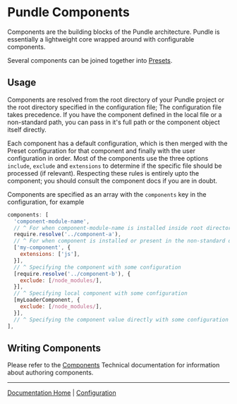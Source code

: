 # Pundle Components

Components are the building blocks of the Pundle architecture. Pundle is essentially a lightweight core wrapped around with configurable components.

Several components can be joined together into [Presets](./presets.md).

## Usage

Components are resolved from the root directory of your Pundle project or the root directory specified in the configuration file; The configuration file takes precedence. If you have the component defined in the local file or a non-standard path, you can pass in it's full path or the component object itself directly.

Each component has a default configuration, which is then merged with the Preset configuration for that component and finally with the user configuration in order. Most of the components use the three options `include`, `exclude` and `extensions` to determine if the specific file should be processed (if relevant). Respecting these rules is entirely upto the component; you should consult the component docs if you are in doubt.

Components are specified as an array with the `components` key in the configuration, for example

```js
components: [
  'component-module-name',
  // ^ For when component-module-name is installed inside root directory
  require.resolve('../component-a'),
  // ^ For when component is installed or present in the non-standard directory
  ['my-component', {
    extensions: ['js'],
  }],
  // ^ Specifying the component with some configuration
  [require.resolve('../component-b'), {
    exclude: [/node_modules/],
  }],
  // ^ Specifying local component with some configuration
  [myLoaderComponent, {
    exclude: [/node_modules/],
  }],
  // ^ Specifying the component value directly with some configuration
],
```

## Writing Components

Please refer to the [Components](../technical/components.md) Technical documentation for information about authoring components.


---

[Documentation Home](../) | [Configuration](configuration.md)
